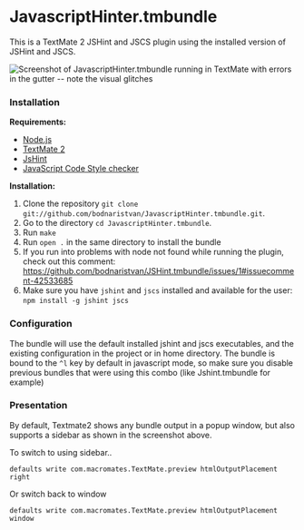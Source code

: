 JavascriptHinter.tmbundle
===============

This is a TextMate 2 JSHint and JSCS plugin using the installed version of JSHint and JSCS.

![Screenshot of JavascriptHinter.tmbundle running in TextMate with errors in the gutter -- note the visual glitches](https://cloud.githubusercontent.com/assets/710358/4801130/a284aa1c-5e2d-11e4-9a9a-2153961a88c8.png)


### Installation ###

**Requirements:** 

- [Node.js][nodejs]
- [TextMate 2][textmate]
- [JsHint][jshint]
- [JavaScript Code Style checker][jscs]

[nodejs]: http://www.nodejs.org
[textmate]: https://github.com/textmate/textmate
[jshint]: http://jshint.com/
[jscs]: https://github.com/jscs-dev/node-jscs

**Installation:**

1.  Clone the repository `git clone git://github.com/bodnaristvan/JavascriptHinter.tmbundle.git`.
2.  Go to the directory `cd JavascriptHinter.tmbundle`.
3.  Run `make`
4.  Run `open .` in the same directory to install the bundle
5.  If you run into problems with node not found while running the plugin, check out this comment: https://github.com/bodnaristvan/JSHint.tmbundle/issues/1#issuecomment-42533685
6.  Make sure you have `jshint` and `jscs` installed and available for the user: `npm install -g jshint jscs`

### Configuration ###

The bundle will use the default installed jshint and jscs executables, and the existing configuration in the project or in home directory.
The bundle is bound to the `^l` key by default in javascript mode, so make sure you disable previous bundles that were using this combo (like Jshint.tmbundle for example)

 
### Presentation ###

By default, Textmate2 shows any bundle output in a popup window, but also supports a sidebar as shown in the screenshot above.

To switch to using sidebar..

`defaults write com.macromates.TextMate.preview htmlOutputPlacement right`

Or switch back to window

`defaults write com.macromates.TextMate.preview htmlOutputPlacement window`

